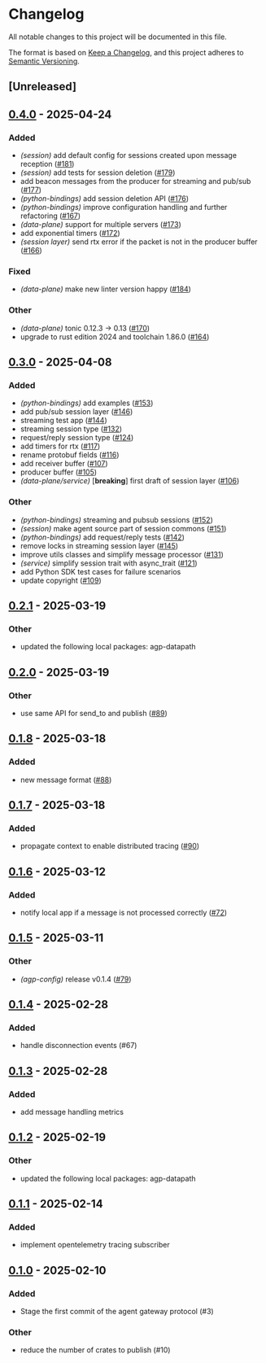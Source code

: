 # Changelog

All notable changes to this project will be documented in this file.

The format is based on [Keep a Changelog](https://keepachangelog.com/en/1.0.0/),
and this project adheres to [Semantic Versioning](https://semver.org/spec/v2.0.0.html).

## [Unreleased]

## [0.4.0](https://github.com/agntcy/agp/compare/agp-service-v0.3.0...agp-service-v0.4.0) - 2025-04-24

### Added

- *(session)* add default config for sessions created upon message reception ([#181](https://github.com/agntcy/agp/pull/181))
- *(session)* add tests for session deletion ([#179](https://github.com/agntcy/agp/pull/179))
- add beacon messages from the producer for streaming and pub/sub ([#177](https://github.com/agntcy/agp/pull/177))
- *(python-bindings)* add session deletion API ([#176](https://github.com/agntcy/agp/pull/176))
- *(python-bindings)* improve configuration handling and further refactoring ([#167](https://github.com/agntcy/agp/pull/167))
- *(data-plane)* support for multiple servers ([#173](https://github.com/agntcy/agp/pull/173))
- add exponential timers ([#172](https://github.com/agntcy/agp/pull/172))
- *(session layer)* send rtx error if the packet is not in the producer buffer ([#166](https://github.com/agntcy/agp/pull/166))

### Fixed

- *(data-plane)* make new linter version happy ([#184](https://github.com/agntcy/agp/pull/184))

### Other

- *(data-plane)* tonic 0.12.3 -> 0.13 ([#170](https://github.com/agntcy/agp/pull/170))
- upgrade to rust edition 2024 and toolchain 1.86.0 ([#164](https://github.com/agntcy/agp/pull/164))

## [0.3.0](https://github.com/agntcy/agp/compare/agp-service-v0.2.1...agp-service-v0.3.0) - 2025-04-08

### Added

- *(python-bindings)* add examples ([#153](https://github.com/agntcy/agp/pull/153))
- add pub/sub session layer ([#146](https://github.com/agntcy/agp/pull/146))
- streaming test app ([#144](https://github.com/agntcy/agp/pull/144))
- streaming session type ([#132](https://github.com/agntcy/agp/pull/132))
- request/reply session type ([#124](https://github.com/agntcy/agp/pull/124))
- add timers for rtx ([#117](https://github.com/agntcy/agp/pull/117))
- rename protobuf fields ([#116](https://github.com/agntcy/agp/pull/116))
- add receiver buffer ([#107](https://github.com/agntcy/agp/pull/107))
- producer buffer ([#105](https://github.com/agntcy/agp/pull/105))
- *(data-plane/service)* [**breaking**] first draft of session layer ([#106](https://github.com/agntcy/agp/pull/106))

### Other

- *(python-bindings)* streaming and pubsub sessions ([#152](https://github.com/agntcy/agp/pull/152))
- *(session)* make agent source part of session commons ([#151](https://github.com/agntcy/agp/pull/151))
- *(python-bindings)* add request/reply tests ([#142](https://github.com/agntcy/agp/pull/142))
- remove locks in streaming session layer ([#145](https://github.com/agntcy/agp/pull/145))
- improve utils classes and simplify message processor ([#131](https://github.com/agntcy/agp/pull/131))
- *(service)* simplify session trait with async_trait ([#121](https://github.com/agntcy/agp/pull/121))
- add Python SDK test cases for failure scenarios
- update copyright ([#109](https://github.com/agntcy/agp/pull/109))

## [0.2.1](https://github.com/agntcy/agp/compare/agp-service-v0.2.0...agp-service-v0.2.1) - 2025-03-19

### Other

- updated the following local packages: agp-datapath

## [0.2.0](https://github.com/agntcy/agp/compare/agp-service-v0.1.8...agp-service-v0.2.0) - 2025-03-19

### Other

- use same API for send_to and publish ([#89](https://github.com/agntcy/agp/pull/89))

## [0.1.8](https://github.com/agntcy/agp/compare/agp-service-v0.1.7...agp-service-v0.1.8) - 2025-03-18

### Added

- new message format ([#88](https://github.com/agntcy/agp/pull/88))

## [0.1.7](https://github.com/agntcy/agp/compare/agp-service-v0.1.6...agp-service-v0.1.7) - 2025-03-18

### Added

- propagate context to enable distributed tracing ([#90](https://github.com/agntcy/agp/pull/90))

## [0.1.6](https://github.com/agntcy/agp/compare/agp-service-v0.1.5...agp-service-v0.1.6) - 2025-03-12

### Added

- notify local app if a message is not processed correctly ([#72](https://github.com/agntcy/agp/pull/72))

## [0.1.5](https://github.com/agntcy/agp/compare/agp-service-v0.1.4...agp-service-v0.1.5) - 2025-03-11

### Other

- *(agp-config)* release v0.1.4 ([#79](https://github.com/agntcy/agp/pull/79))

## [0.1.4](https://github.com/agntcy/agp/compare/agp-service-v0.1.3...agp-service-v0.1.4) - 2025-02-28

### Added

- handle disconnection events (#67)

## [0.1.3](https://github.com/agntcy/agp/compare/agp-service-v0.1.2...agp-service-v0.1.3) - 2025-02-28

### Added

- add message handling metrics

## [0.1.2](https://github.com/agntcy/agp/compare/agp-service-v0.1.1...agp-service-v0.1.2) - 2025-02-19

### Other

- updated the following local packages: agp-datapath

## [0.1.1](https://github.com/agntcy/agp/compare/agp-service-v0.1.0...agp-service-v0.1.1) - 2025-02-14

### Added

- implement opentelemetry tracing subscriber

## [0.1.0](https://github.com/agntcy/agp/releases/tag/agp-service-v0.1.0) - 2025-02-10

### Added

- Stage the first commit of the agent gateway protocol (#3)

### Other

- reduce the number of crates to publish (#10)
